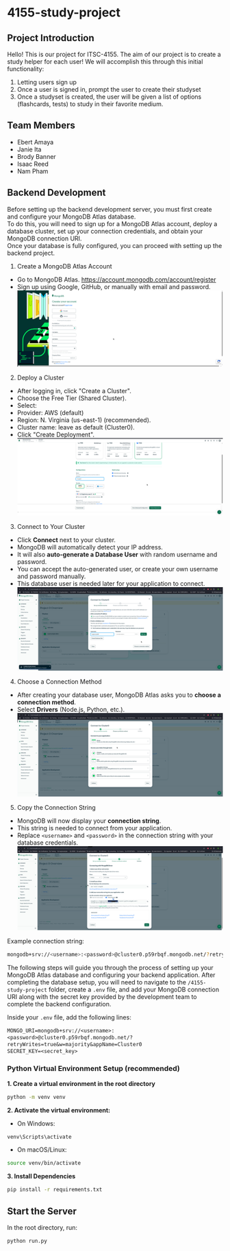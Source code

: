 # 4155-study-project

## Project Introduction
Hello! This is our project for ITSC-4155. The aim of our project is to create a study helper for each user! We will accomplish this through this initial functionality:
 1. Letting users sign up
 2. Once a user is signed in, prompt the user to create their studyset
 3. Once a studyset is created, the user will be given a list of options (flashcards, tests) to study in their favorite medium. 
 
## Team Members
 - Ebert Amaya
 - Janie Ita
 - Brody Banner
 - Isaac Reed
 - Nam Pham

## Backend Development
Before setting up the backend development server, you must first create and configure your MongoDB Atlas database.  
To do this, you will need to sign up for a MongoDB Atlas account, deploy a database cluster, set up your connection credentials, and obtain your MongoDB connection URI.  
Once your database is fully configured, you can proceed with setting up the backend project.

1. Create a MongoDB Atlas Account
- Go to MongoDB Atlas. https://account.mongodb.com/account/register
- Sign up using Google, GitHub, or manually with email and password.
  ![MongoDB Atlas Signup](images/1.png)

 
2. Deploy a Cluster
- After logging in, click "Create a Cluster".
-  Choose the Free Tier (Shared Cluster).
-  Select:
-  Provider: AWS (default)
-  Region: N. Virginia (us-east-1) (recommended).
-  Cluster name: leave as default (Cluster0).
-  Click "Create Deployment".
   ![MongoDB Atlas Signup](images/3.png)

3. Connect to Your Cluster

- Click **Connect** next to your cluster.
- MongoDB will automatically detect your IP address.
- It will also **auto-generate a Database User** with random username and password.
- You can accept the auto-generated user, or create your own username and password manually.
- This database user is needed later for your application to connect.
  ![Create Database User](images/4.png)

4. Choose a Connection Method

- After creating your database user, MongoDB Atlas asks you to **choose a connection method**.
- Select **Drivers** (Node.js, Python, etc.).
  ![Choose Driver Option](images/5.png)

5. Copy the Connection String

- MongoDB will now display your **connection string**.
- This string is needed to connect from your application.
- Replace `<username>` and `<password>` in the connection string with your database credentials.
 ![Choose Driver Option](images/8.png)
 
Example connection string:

```bash
mongodb+srv://<username>:<password>@cluster0.p59rbqf.mongodb.net/?retryWrites=true&w=majority&appName=Cluster0
```
The following steps will guide you through the process of setting up your MongoDB Atlas database and configuring your backend application. 
After completing the database setup, you will need to navigate to the `/4155-study-project` folder, create a `.env` file, 
and add your MongoDB connection URI along with the secret key provided by the development team to complete the backend configuration.

Inside your `.env` file, add the following lines:

```env
MONGO_URI=mongodb+srv://<username>:<password>@cluster0.p59rbqf.mongodb.net/?retryWrites=true&w=majority&appName=Cluster0
SECRET_KEY=<secret_key>
```

### Python Virtual Environment Setup (recommended)
**1. Create a virtual environment in the root directory**
```bash
python -m venv venv
```
**2. Activate the virtual environment:**
- On Windows:
```bash
venv\Scripts\activate
```
- On macOS/Linux:
```bash
source venv/bin/activate
```

**3. Install Dependencies**
```bash
pip install -r requirements.txt
```

## Start the Server
In the root directory, run:
```bash
python run.py
```
